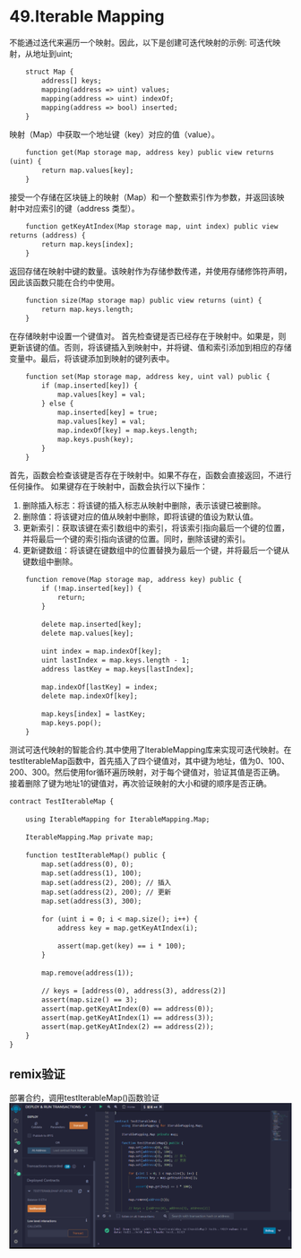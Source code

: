 # 49.Iterable Mapping
不能通过迭代来遍历一个映射。因此，以下是创建可迭代映射的示例:
可迭代映射，从地址到uint;
```solidity
    struct Map {
        address[] keys;
        mapping(address => uint) values;
        mapping(address => uint) indexOf;
        mapping(address => bool) inserted;
    }
```
映射（Map）中获取一个地址键（key）对应的值（value）。
```solidity
    function get(Map storage map, address key) public view returns (uint) {
        return map.values[key];
    }
```
接受一个存储在区块链上的映射（Map）和一个整数索引作为参数，并返回该映射中对应索引的键（address 类型）。
```solidity
    function getKeyAtIndex(Map storage map, uint index) public view returns (address) {
        return map.keys[index];
    }
```
返回存储在映射中键的数量。该映射作为存储参数传递，并使用存储修饰符声明，因此该函数只能在合约中使用。
```solidity
    function size(Map storage map) public view returns (uint) {
        return map.keys.length;
    }
```
在存储映射中设置一个键值对。
首先检查键是否已经存在于映射中。如果是，则更新该键的值。否则，将该键插入到映射中，并将键、值和索引添加到相应的存储变量中。最后，将该键添加到映射的键列表中。
```solidity
    function set(Map storage map, address key, uint val) public {
        if (map.inserted[key]) {
            map.values[key] = val;
        } else {
            map.inserted[key] = true;
            map.values[key] = val;
            map.indexOf[key] = map.keys.length;
            map.keys.push(key);
        }
    }
```
首先，函数会检查该键是否存在于映射中。如果不存在，函数会直接返回，不进行任何操作。
如果键存在于映射中，函数会执行以下操作：
1. 删除插入标志：将该键的插入标志从映射中删除，表示该键已被删除。
2. 删除值：将该键对应的值从映射中删除，即将该键的值设为默认值。
3. 更新索引：获取该键在索引数组中的索引，将该索引指向最后一个键的位置，并将最后一个键的索引指向该键的位置。同时，删除该键的索引。
4. 更新键数组：将该键在键数组中的位置替换为最后一个键，并将最后一个键从键数组中删除。
```solidity
    function remove(Map storage map, address key) public {
        if (!map.inserted[key]) {
            return;
        }

        delete map.inserted[key];
        delete map.values[key];

        uint index = map.indexOf[key];
        uint lastIndex = map.keys.length - 1;
        address lastKey = map.keys[lastIndex];

        map.indexOf[lastKey] = index;
        delete map.indexOf[key];

        map.keys[index] = lastKey;
        map.keys.pop();
    }
```
测试可迭代映射的智能合约.其中使用了IterableMapping库来实现可迭代映射。在testIterableMap函数中，首先插入了四个键值对，其中键为地址，值为0、100、200、300。然后使用for循环遍历映射，对于每个键值对，验证其值是否正确。接着删除了键为地址1的键值对，再次验证映射的大小和键的顺序是否正确。
```solidity
contract TestIterableMap {
    
    using IterableMapping for IterableMapping.Map;

    IterableMapping.Map private map;

    function testIterableMap() public {
        map.set(address(0), 0);
        map.set(address(1), 100);
        map.set(address(2), 200); // 插入
        map.set(address(2), 200); // 更新
        map.set(address(3), 300);

        for (uint i = 0; i < map.size(); i++) {
            address key = map.getKeyAtIndex(i);

            assert(map.get(key) == i * 100);
        }

        map.remove(address(1));

        // keys = [address(0), address(3), address(2)]
        assert(map.size() == 3);
        assert(map.getKeyAtIndex(0) == address(0));
        assert(map.getKeyAtIndex(1) == address(3));
        assert(map.getKeyAtIndex(2) == address(2));
    }
}
```

## remix验证
部署合约，调用testIterableMap()函数验证
![49-1.png](./img/49-1.png)